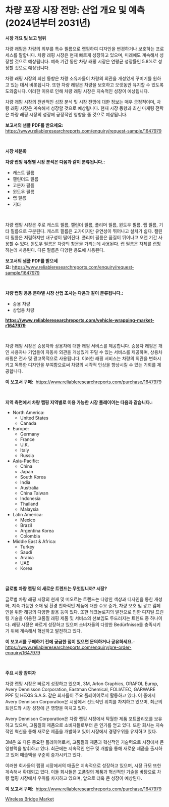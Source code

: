 <p><h1>차량 포장 시장 전망: 산업 개요 및 예측 (2024년부터 2031년)</h1></p><p><strong>시장 개요 및 보고 범위</strong></p>
<p><p>차량 래핑은 차량의 외부를 특수 필름으로 랩핑하여 디자인을 변경하거나 보호하는 프로세스를 말합니다. 차량 래핑 시장은 현재 빠르게 성장하고 있으며, 미래에도 계속해서 성장할 것으로 예상됩니다. 예측 기간 동안 차량 래핑 시장은 연평균 성장률인 5.8%로 성장할 것으로 예상됩니다. </p><p>차량 래핑 시장의 최신 동향은 차량 소유자들이 차량의 외관을 개성있게 꾸미기를 원하고 있는 데서 비롯됩니다. 또한 차량 래핑은 차량을 보호하고 오랫동안 유지할 수 있도록 도와줍니다. 이러한 이유로 인해 차량 래핑 시장은 지속적인 성장이 예상됩니다.</p><p>차량 래핑 시장의 전반적인 성장 분석 및 시장 전망에 대한 정보는 매우 긍정적이며, 차량 래핑 시장은 계속해서 성장할 것으로 예상됩니다. 현재 시장 동향과 최신 마케팅 전략은 차량 래핑 시장의 성장에 긍정적인 영향을 줄 것으로 예상됩니다.</p></p>
<p><strong>보고서의 샘플 PDF를 받으세요:</strong> <a href="https://www.reliableresearchreports.com/enquiry/request-sample/1647979">https://www.reliableresearchreports.com/enquiry/request-sample/1647979</a></p>
<p>&nbsp;</p>
<p><strong>시장 세분화</strong></p>
<p><strong>차량 랩핑 유형별 시장 분석은 다음과 같이 분류됩니다.:</strong></p>
<p><ul><li>캐스트 필름</li><li>캘린더드 필름</li><li>고분자 필름</li><li>윈도우 필름</li><li>랩 필름</li><li>기타</li></ul></p>
<p>&nbsp;</p>
<p><p>차량 랩핑 시장은 주로 캐스트 필름, 캘린더 필름, 폴리머 필름, 윈도우 필름, 랩 필름, 기타 필름으로 구분된다. 캐스트 필름은 고가이지만 유연성이 뛰어나고 설치가 쉽다. 캘린더 필름은 저렴하지만 내구성이 떨어진다. 폴리머 필름은 품질이 뛰어나고 오랜 기간 사용할 수 있다. 윈도우 필름은 차량의 창문을 가리는데 사용된다. 랩 필름은 차체를 랩핑하는데 사용된다. 다른 필름은 다양한 용도에 사용된다.</p></p>
<p><strong>보고서의 샘플 PDF를 받으세요:</strong>&nbsp;<a href="https://www.reliableresearchreports.com/enquiry/request-sample/1647979">https://www.reliableresearchreports.com/enquiry/request-sample/1647979</a></p>
<p>&nbsp;</p>
<p><strong> 차량 랩핑 응용 분야별 시장 산업 조사는 다음과 같이 분류됩니다.:</strong></p>
<p><ul><li>승용 차량</li><li>상업용 차량</li></ul></p>
<p><strong><a href="https://www.reliableresearchreports.com/vehicle-wrapping-market-r1647979">https://www.reliableresearchreports.com/vehicle-wrapping-market-r1647979</a></strong></p>
<p>&nbsp;</p>
<p><p>차량 래핑 시장은 승용차와 상용차에 대한 래핑 서비스를 제공합니다. 승용차 래핑은 개인 사용자나 기업들이 자동차 외관을 개성있게 꾸밀 수 있는 서비스를 제공하며, 상용차 래핑은 전사 및 광고목적으로 사용됩니다. 이러한 래핑 서비스는 차량의 외관을 변화시키고 독특한 디자인을 부여함으로써 차량의 시각적 인상을 향상시킬 수 있는 기회를 제공합니다.</p></p>
<p><strong>이 보고서 구매:</strong>&nbsp; <a href="https://www.reliableresearchreports.com/purchase/1647979">https://www.reliableresearchreports.com/purchase/1647979</a></p>
<p>&nbsp;</p>
<p><strong>지역 측면에서 차량 랩핑 지역별로 이용 가능한 시장 플레이어는 다음과 같습니다.:</strong></p>
<p><ul>
    <li>
        North America:
        <ul>
            <li>United States</li>
            <li>Canada</li>
        </ul>
    </li>
    <li>
        Europe:
        <ul>
            <li>Germany</li>
            <li>France</li>
            <li>U.K.</li>
            <li>Italy</li>
            <li>Russia</li>
        </ul>
    </li>
    <li>
        Asia-Pacific:
        <ul>
            <li>China</li>
            <li>Japan</li>
            <li>South Korea</li>
            <li>India</li>
            <li>Australia</li>
            <li>China Taiwan</li>
            <li>Indonesia</li>
            <li>Thailand</li>
            <li>Malaysia</li>
        </ul>
    </li>
    <li>
        Latin America:
        <ul>
            <li>Mexico</li>
            <li>Brazil</li>
            <li>Argentina Korea</li>
            <li>Colombia</li>
        </ul>
    </li>
    <li>
        Middle East & Africa:
        <ul>
            <li>Turkey</li>
            <li>Saudi</li>
            <li>Arabia</li>
            <li>UAE</li>
            <li>Korea</li>
        </ul>
    </li>
    </ul></p>
<p>&nbsp;</p>
<p><strong>글로벌 차량 랩핑 의 새로운 트렌드는 무엇입니까? 시장?</strong></p>
<p><p>글로벌 차량 래핑 시장의 현재 및 떠오르는 트렌드는 다양한 색상과 디자인을 통한 개성화, 지속 가능한 소재 및 환경 친화적인 제품에 대한 수요 증가, 차량 보호 및 광고 캠페인을 위한 래핑의 다양한 활용 등이 있다. 또한 테크놀로지의 발전으로 인한 디지털 프린팅 기술을 이용한 고품질 래핑 제품 및 서비스의 선보임도 두드러지는 트렌드 중 하나이다. 래핑 시장은 빠르게 성장하고 있으며 소비자들의 다양한 Bedürfnisse를 충족시키기 위해 계속해서 혁신하고 발전하고 있다.</p></p>
<p><strong>이 보고서를 구매하기 전에 궁금한 점이 있으면 문의하거나 공유하세요.</strong>- <a href="https://www.reliableresearchreports.com/enquiry/pre-order-enquiry/1647979">https://www.reliableresearchreports.com/enquiry/pre-order-enquiry/1647979</a></p>
<p>&nbsp;</p>
<p><strong>주요 시장 참여자</strong></p>
<p><p>차량 랩핑 시장은 빠르게 성장하고 있으며, 3M, Arlon Graphics, ORAFOL Europ, Avery Dennisson Corporation, Eastman Chemical, FOLIATEC, GARWARE PPF 및 HEXIS S.A.S. 같은 회사들이 주요 플레이어로서 활동하고 있다. 이 중에서 Avery Dennison Corporation은 시장에서 선도적인 위치를 차지하고 있으며, 최근의 트렌드와 시장 성장에 큰 영향을 미치고 있다.</p><p>Avery Dennison Corporation은 차량 랩핑 시장에서 탁월한 제품 포트폴리오를 보유하고 있으며, 고품질의 제품으로 소비자들로부터 큰 인기를 얻고 있다. 또한 회사는 지속적인 혁신을 통해 새로운 제품을 개발하고 있어 시장에서 경쟁우위를 유지하고 있다.</p><p>3M은 또 다른 중요한 플레이어로서, 고품질의 제품과 혁신적인 기술력으로 시장에서 큰 영향력을 발휘하고 있다. 최근에는 지속적인 연구 및 개발을 통해 새로운 제품을 출시하고 있어 매출액을 꾸준히 증가시키고 있다.</p><p>이러한 회사들의 랩핑 시장에서의 매출은 지속적으로 성장하고 있으며, 시장 규모 또한 계속해서 확대되고 있다. 이들 회사들은 고품질의 제품과 혁신적인 기술을 바탕으로 차량 랩핑 시장에서 우위를 차지하고 있으며, 앞으로 더욱 큰 성장이 예상된다.</p></p>
<p><strong>이 보고서 구매:</strong>&nbsp;&nbsp;<a href="https://www.reliableresearchreports.com/purchase/1647979">https://www.reliableresearchreports.com/purchase/1647979</a></p>
<p><p><a href="https://github.com/GroverBarry/Market-Research-Report-List-4/blob/main/wireless-bridge-market.md">Wireless Bridge Market</a></p></p>